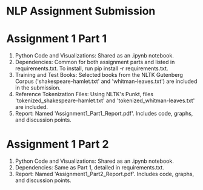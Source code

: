 # NLP Assignment Submission

# Assignment 1 Part 1
1. Python Code and Visualizations: Shared as an .ipynb notebook.
2. Dependencies: Common for both assignment parts and listed in requirements.txt. To install, run pip install -r requirements.txt.
3. Training and Test Books: Selected books from the NLTK Gutenberg Corpus ('shakespeare-hamlet.txt' and 'whitman-leaves.txt') are included in the submission.
4. Reference Tokenization Files: Using NLTK's Punkt, files 'tokenized_shakespeare-hamlet.txt' and 'tokenized_whitman-leaves.txt' are included.
5. Report: Named 'Assignment1_Part1_Report.pdf'. Includes code, graphs, and discussion points.

# Assignment 1 Part 2
1. Python Code and Visualizations: Shared as an .ipynb notebook.
2. Dependencies: Same as Part 1, detailed in requirements.txt.
3. Report: Named 'Assignment1_Part2_Report.pdf'. Includes code, graphs, and discussion points.
